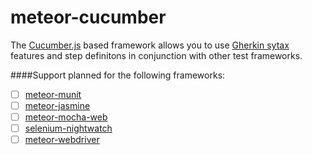 meteor-cucumber
===============

The [Cucumber.js](https://github.com/cucumber/cucumber-js) based framework allows you to use  [Gherkin sytax](https://github.com/cucumber/cucumber/wiki/Gherkin) features and step definitons in conjunction with other test frameworks.

####Support planned for the following frameworks:

- [ ]  [meteor-munit](https://github.com/spacejamio/meteor-munit/)
- [ ]  [meteor-jasmine](https://github.com/Sanjo/meteor-jasmine)
- [ ]  [meteor-mocha-web](https://github.com/mad-eye/meteor-mocha-web)
- [ ]  [selenium-nightwatch](https://github.com/awatson1978/selenium-nightwatch)
- [ ]  [meteor-webdriver](https://github.com/xolvio/meteor-webdriver)
